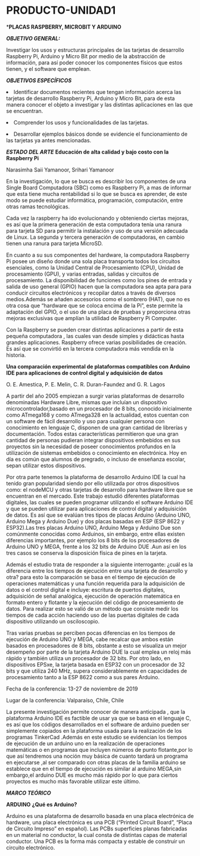 # PRODUCTO-UNIDAD1
***PLACAS RASPBERRY, MICROBIT Y ARDUINO**



***OBJETIVO GENERAL:***
<p>Investigar los usos y estructuras principales de las tarjetas de desarrollo Raspberry Pi, Arduino y Micro Bit  por medio de la abstracción de información, para así poder conocer los componentes físicos que estos tienen, y el software que emplean.</p>

***OBJETIVOS ESPECÍFICOS***
<p><li> Identificar documentos recientes que tengan información acerca las tarjetas de desarrollo Raspberry Pi, Arduino y Micro Bit, para de esta manera conocer el objeto a investigar y las distintas aplicaciones en las que se encuentran. </li></p> 
<p><li> Comprender los usos y funcionalidades de las tarjetas. </li></p> 
<p><li>Desarrollar ejemplos básicos donde se evidencie el  funcionamiento de las tarjetas ya antes mencionadas. </li></p> 


***ESTADO DEL ARTE***
**Educación de alta calidad y bajo costo con la Raspberry Pi**
<p>Narasimha Saii Yamanoor, Srihari Yamanoor</p>
<p>En la investigación, lo que se busca es describir los componentes de una Single Board Computadora (SBC) como es Raspberry Pi,  a mas de informar que esta tiene mucha rentabilidad si lo que se busca es aprender, de este modo se puede estudiar informática,  programación, computación, entre otras ramas tecnológicas.</p>
<p>Cada vez la raspberry ha ido evolucionando y obteniendo ciertas mejoras, es así que la primera generación de esta computadora tenía una ranura para tarjeta SD para permitir la instalación y uso de una versión adecuada de Linux.  La segunda y tercera generación de computadoras, en cambio tienen una ranura para tarjeta MicroSD.</p> 
<p>En cuanto a su sus componentes del hardware, la computadora Raspberry Pi posee un diseño donde una sola placa transporta todos los circuitos esenciales, como la Unidad Central de Procesamiento (CPU), Unidad de procesamiento (GPU), y varias entradas, salidas y circuitos de procesamiento. La disponibilidad de funciones como los pines de entrada y salida de uso general (GPIO) hacen que la computadora sea apta para para conducir circuitos electrónicos y recopilar datos a través de diversos medios.Además se añaden accesorios como el sombrero (HAT), que no es otra cosa que “hardware que se coloca encima de la Pi”, este permite la adaptación del GPIO, o el uso de una placa de pruebas y  proporciona otras mejoras exclusivas que amplían la utilidad de Raspberry Pi Computer.</p>
<p>Con la Raspberry se pueden crear distintas aplicaciones a partir de esta pequeña computadora , las cuales van desde simples y didácticas hasta grandes aplicaciones. Raspberry ofrece varias posibilidades de creación. Es así que se convirtió en la tercera computadora más vendida en la historia.</p>

**Una comparación experimental de plataformas compatibles con Arduino IDE para aplicaciones de control digital y adquisición de datos**

<p>O. E. Amestica, P. E. Melin, C. R. Duran-Faundez and G. R. Lagos</p>
 <p>A partir del año 2005 empiezan a surgir  varias plataformas de desarrollo denominadas Hardware Libre, mismas que incluían un dispositivo microcontrolador,basado en un procesador de 8 bits, conocido inicialmente como ATmega168 y como ATmega328 en la actualidad, estos cuentan con un software de fácil desarrollo y uso para cualquier persona con conocimiento en lenguaje C, disponen de una gran cantidad de librerías y documentación. Todos estas características permitieron que una gran cantidad de personas pudieran integrar dispositivos embebidos en sus proyectos sin la necesidad de poseer conocimientos profundos en la utilización de sistemas embebidos o conocimiento en electrónica. Hoy en día es común que alumnos de pregrado, o incluso de enseñanza escolar, sepan utilizar estos dispositivos.</p>
<p>Por otra parte tenemos la plataforma de desarrollo Arduino IDE la cual ha tenido gran popularidad siendo por ello utilizada por otros dispositivos como: el nodeMCU y otras tarjetas de desarrollo para hardware libre que  se encuentran en el mercado. Este trabajo estudió diferentes plataformas digitales, las cuales se pueden programar utilizando el software Arduino IDE y que se pueden utilizar para aplicaciones de control digital y adquisición de datos. Es así que se evalúan tres tipos de placas Arduino (Arduino UNO, Arduino Mega y Arduino Due) y dos placas basadas en ESP (ESP 8622 y ESP32).Las tres placas Arduino UNO, Arduino Mega y Arduino Due son comúnmente conocidas como Arduinos, sin embargo, entre ellas existen diferencias importantes, por ejemplo los 8 bits de los procesadores de Arduino UNO y MEGA, frente a  los 32 bits de Arduino DUE .Aun así en los tres casos se conserva la disposición física de pines en la tarjeta.</p>
 <p>Además el estudio trata de responder a la siguiente interrogante: ¿cuál es la diferencia entre los tiempos de ejecución entre una tarjeta de desarrollo y otra? para esto la comparación se basa en el tiempo de ejecución de operaciones matemáticas y una función requerida para la adquisición de datos o el control digital e incluye: escritura de puertos digitales, adquisición de señal analógica, ejecución de operación matemática en formato entero y flotante y la ejecución del código de procesamiento de datos. Para realizar esto se valió de un método que consiste medir los tiempos de cada acción haciendo uso de  las puertas digitales de cada dispositivo utilizando un osciloscopio.</p>
<p>Tras varias pruebas se perciben pocas diferencias en los tiempos de ejecución de Arduino UNO y MEGA, cabe recalcar que ambos están basados en procesadores de 8 bits, obstante a esto se visualiza un mejor desempeño por parte de la tarjeta Arduino DUE la cual emplea un reloj más rápido y también  utiliza un procesador de 32 bits. Por otro lado, en dispositivos EPSxe, la tarjeta basada en ESP32 con un procesador de 32 bits y que utiliza 240 MHz, supera considerablemente en capacidades de procesamiento tanto a la ESP 8622 como a sus pares Arduino. </p>

<p>Fecha de la conferencia: 13-27 de noviembre de 2019</p>
<p>Lugar de la conferencia: Valparaíso, Chile, Chile</p>

<p>La presente investigación permite conocer de manera anticipada , que la plataforma Arduino IDE  es factible  de usar ya que se basa en el lenguaje C,  es así que los códigos desarrollados en el software de arduino pueden ser simplemente copiados en  la plataforma usada para la realización de los programas TinkerCad .Además en este estudio se evidencian los tiempos de ejecución de un arduino uno en la realización de operaciones matemáticas o en programas que incluyen números de punto flotante,por lo que así tendremos una noción muy básica  de cuanto tardará un programa en ejecutarse  ,al ser  comparado con otras placas de la familia arduino se establece que en el tiempo de ejecución es similar al arduino MEGA,sin embargo,el arduino DUE es mucho más rápido por lo que para ciertos proyectos es mucho más favorable utilizar este último. </p>






***MARCO TEÓRICO***









**ARDUINO**
**¿Qué es Arduino?**
<p>Arduino es una plataforma de desarrollo basada en una placa electrónica de hardware, una placa electrónica es una PCB (“Printed Circuit Board”, “Placa de Circuito Impreso” en español). Las PCBs superficies planas fabricadas en un material no conductor, la cual consta de distintas capas de material conductor. Una PCB es la forma más compacta y estable de construir un circuito electrónico.</p>







